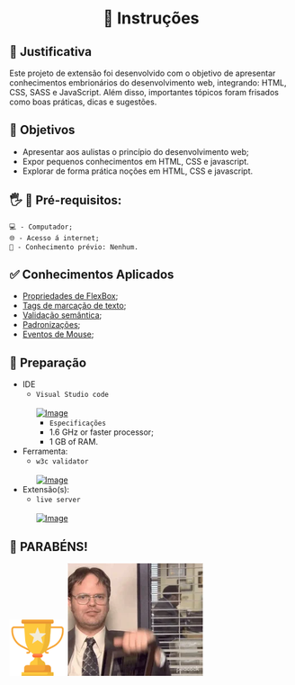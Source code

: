 <h1 align="center"> 📑 Instruções </h1>


## 📝 Justificativa
<p>   Este projeto de extensão foi desenvolvido com o objetivo de apresentar conhecimentos embrionários do desenvolvimento web, integrando: HTML, CSS, SASS e JavaScript. Além disso, importantes tópicos foram frisados como boas práticas, dicas e sugestões.</p>
  
##  🔖 Objetivos 
  - Apresentar aos aulistas o princípio do desenvolvimento web;
  - Expor pequenos conhecimentos em HTML, CSS e javascript.
  - Explorar de forma prática noções em HTML, CSS e javascript.
  
## 🖐️ 🤨 Pré-requisitos: 
   
 ```
 💻 - Computador;
 🌐 - Acesso á internet;
 🧠 - Conhecimento prévio: Nenhum. 
```


   
## ✅ Conhecimentos Aplicados
- [Propriedades de FlexBox](https://developer.mozilla.org/pt-BR/docs/Learn/CSS/CSS_layout/Flexbox);
- [Tags de marcação de texto](https://developer.mozilla.org/pt-BR/docs/Web/HTML/Element);
- [Validação semântica](https://validator.w3.org/);
- [Padronizações]();
- [Eventos de Mouse](https://developer.mozilla.org/pt-BR/docs/Web/API/MouseEvent);
  
 ## 📢 Preparação
    
- IDE 
  - `Visual Studio code` <br><br>
  [![Image](https://img-blog.csdnimg.cn/20201129162113189.png?x-oss-process=image/resize,m_fixed,h_64,w_64 "visual studio code")](https://code.visualstudio.com/Download)
     - `Especificações`
     - 1.6 GHz or faster processor;
     - 1 GB of RAM.
- Ferramenta:
  - `w3c validator` <br><br>
    [![Image ]( https://th.bing.com/th/id/R.46e531a9d5982c49db8c3ef95412e4a7?rik=CqpsvahAwnMkwA&riu=http%3a%2f%2fvalidator.w3.org%2fimages%2fw3c.png&ehk=BMD3o3qwcQmhhXfIuWjEipAJVDvxLLm%2b%2fJj18lkqd4M%3d&risl=&pid=ImgRaw&r=0 "ferramenta: w3c validator")](https://validator.w3.org/)
- Extensão(s):
  - `live server` <br><br>
    [![Image ](https://www.barajacoding.or.id/wp-content/uploads/2020/11/image-7-300x123.png  "Extensão: live server")](https://github.com/CaioMartinss/landin-page--mon/blob/main/instru%C3%A7%C3%B5es.md)
    
   
  
## 🥇 PARABÉNS!

 
 

  
![Parabéns!](https://raw.githubusercontent.com/devsuperior/bds-assets/main/img/trophy.png)    ![grab-landing-page](https://raw.githubusercontent.com/CaioMartinss/landin-page--mon/main/paginaPrincipal/img/d.webp )






